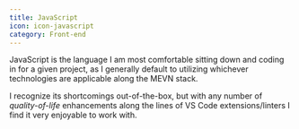 ```yaml
---
title: JavaScript
icon: icon-javascript
category: Front-end
---
```

JavaScript is the language I am most comfortable sitting down and coding in for a given project, as I generally default to utilizing whichever technologies are applicable along the MEVN stack. 

I recognize its shortcomings out-of-the-box, but with any number of *quality-of-life* enhancements along the lines of VS Code extensions/linters I find it very enjoyable to work with. 